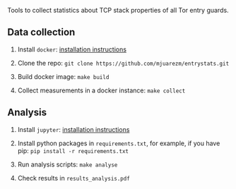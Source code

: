 Tools to collect statistics about TCP stack properties of all Tor entry guards.

Data collection
---------------

 1. Install `docker`: [installation instructions](https://docs.docker.com/engine/installation/)

 1. Clone the repo: `git clone https://github.com/mjuarezm/entrystats.git`

 1. Build docker image: `make build`

 1. Collect measurements in a docker instance: `make collect`

Analysis
--------

1. Install `jupyter`: [installation instructions](https://jupyter.readthedocs.io/en/latest/install.html)

1. Install python packages in `requirements.txt`, for example, if you have pip: `pip install -r requirements.txt`

1. Run analysis scripts: `make analyse`

1. Check results in `results_analysis.pdf`
